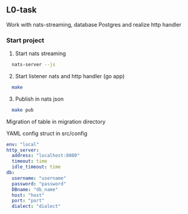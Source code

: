 ## L0-task 

Work with nats-streaming, database Postgres and realize http handler

### Start project 

1. Start nats streaming
```bash
  nats-server --js
```
2. Start listener nats and http handler (go app)
```bash
  make
```
3. Publish in nats json
```bash
  make pub
```

Migration of table in migration directory 

YAML config struct in src/config

```yaml
env: "local"
http_server:
  address: "localhost:8080"
  timeout: time
  idle_timeout: time
db:
  username: "username"
  password: "password"
  DBname: "db_name"
  host: "host"
  port: "port"
  dialect: "dialect"
```
